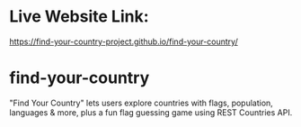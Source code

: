 # Live Website Link:
https://find-your-country-project.github.io/find-your-country/

# find-your-country
"Find Your Country" lets users explore countries with flags, population, languages &amp; more, plus a fun flag guessing game using REST Countries API.
